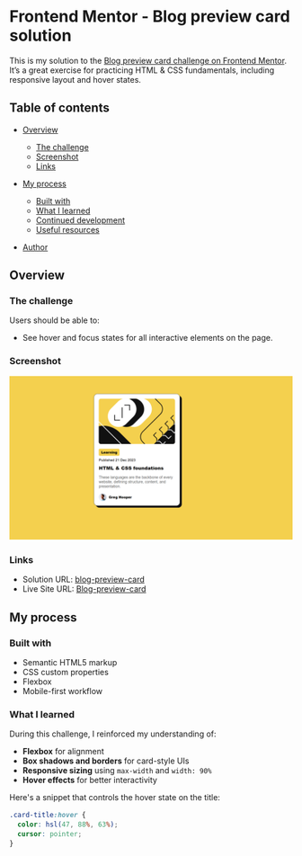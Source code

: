 # Frontend Mentor - Blog preview card solution

This is my solution to the [Blog preview card challenge on Frontend Mentor](https://www.frontendmentor.io/challenges/blog-preview-card-ckPaj01IcS). It’s a great exercise for practicing HTML & CSS fundamentals, including responsive layout and hover states.

## Table of contents

* [Overview](#overview)
  * [The challenge](#the-challenge)
  * [Screenshot](#screenshot)
  * [Links](#links)
* [My process](#my-process)

  * [Built with](#built-with)
  * [What I learned](#what-i-learned)
  * [Continued development](#continued-development)
  * [Useful resources](#useful-resources)
* [Author](#author)

## Overview

### The challenge

Users should be able to:

* See hover and focus states for all interactive elements on the page.

### Screenshot

![Blog Preview Card Screenshot](./preview.png)

### Links

* Solution URL: [blog-preview-card](https://www.frontendmentor.io/profile/hepinsuthar)
* Live Site URL: [Blog-preview-card](https://hepinsuthar.github.io/Blog-preview-card/)


## My process

### Built with

* Semantic HTML5 markup
* CSS custom properties
* Flexbox
* Mobile-first workflow

### What I learned

During this challenge, I reinforced my understanding of:

* **Flexbox** for alignment
* **Box shadows and borders** for card-style UIs
* **Responsive sizing** using `max-width` and `width: 90%`
* **Hover effects** for better interactivity

Here's a snippet that controls the hover state on the title:

```css
.card-title:hover {
  color: hsl(47, 88%, 63%);
  cursor: pointer;
}
```
